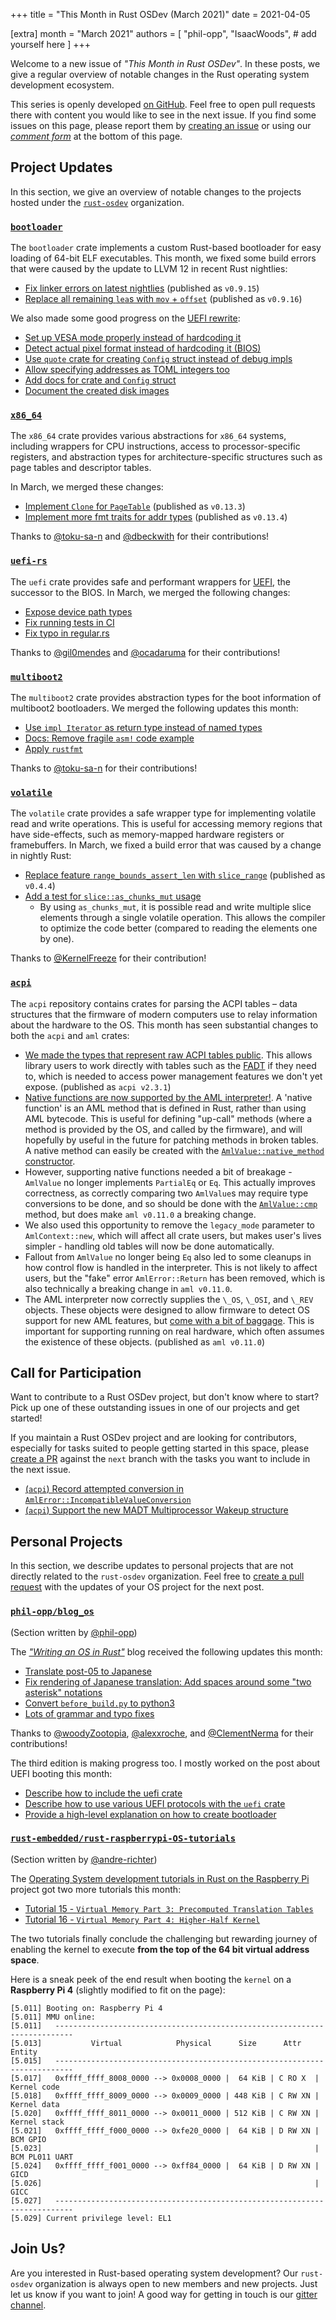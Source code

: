 +++
title = "This Month in Rust OSDev (March 2021)"
date = 2021-04-05

[extra]
month = "March 2021"
authors = [
    "phil-opp",
    "IsaacWoods",
    # add yourself here
]
+++

Welcome to a new issue of _"This Month in Rust OSDev"_. In these posts, we give a regular overview of notable changes in the Rust operating system development ecosystem.

<!-- more -->

This series is openly developed [on GitHub](https://github.com/rust-osdev/homepage/). Feel free to open pull requests there with content you would like to see in the next issue. If you find some issues on this page, please report them by [creating an issue](https://github.com/rust-osdev/homepage/issues/new) or using our <a href="#comment-form">_comment form_</a> at the bottom of this page.

## Project Updates

In this section, we give an overview of notable changes to the projects hosted under the [`rust-osdev`] organization.

[`rust-osdev`]: https://github.com/rust-osdev/about

### [`bootloader`](https://github.com/rust-osdev/bootloader)

The `bootloader` crate implements a custom Rust-based bootloader for easy loading of 64-bit ELF executables. This month, we fixed some build errors that were caused by the update to LLVM 12 in recent Rust nightlies:

- [Fix linker errors on latest nightlies](https://github.com/rust-osdev/bootloader/pull/139) <span class="gray">(published as `v0.9.15`)</span>
- [Replace all remaining `lea`s with `mov` + `offset`](https://github.com/rust-osdev/bootloader/pull/140) <span class="gray">(published as `v0.9.16`)</span>

We also made some good progress on the [UEFI rewrite](https://github.com/rust-osdev/bootloader/pull/130):

- [Set up VESA mode properly instead of hardcoding it](https://github.com/rust-osdev/bootloader/pull/130/commits/7f7fec78ffb7125a7eb0312698714d7897bf9fb9)
- [Detect actual pixel format instead of hardcoding it (BIOS)](https://github.com/rust-osdev/bootloader/pull/130/commits/58564910a743ec48e6c1b3113151d96c7b54ca63)
- [Use `quote` crate for creating `Config` struct instead of debug impls](https://github.com/rust-osdev/bootloader/pull/130/commits/f7478eba3034c98bde0c7725ce21a7b56a473d61)
- [Allow specifying addresses as TOML integers too](https://github.com/rust-osdev/bootloader/pull/130/commits/ba9d943dbb18ef756979f1d2c14df297c1003b45)
- [Add docs for crate and `Config` struct](https://github.com/rust-osdev/bootloader/pull/130/commits/536e0f6b53b8dcd53b6125c3383dec3bdb7a3cc3)
- [Document the created disk images](https://github.com/rust-osdev/bootloader/pull/130/commits/eccb89d61a3e390b36f767d6d8780187bd962e58)

### [`x86_64`](https://github.com/rust-osdev/x86_64)

The `x86_64` crate provides various abstractions for `x86_64` systems, including wrappers for CPU instructions, access to processor-specific registers, and abstraction types for architecture-specific structures such as page tables and descriptor tables.

In March, we merged these changes:

- [Implement `Clone` for `PageTable`](https://github.com/rust-osdev/x86_64/pull/236) <span class="gray">(published as `v0.13.3`)</span>
- [Implement more fmt traits for addr types](https://github.com/rust-osdev/x86_64/pull/237) <span class="gray">(published as `v0.13.4`)</span>

Thanks to [@toku-sa-n](https://github.com/toku-sa-n) and [@dbeckwith](https://github.com/dbeckwith) for their contributions!

### [`uefi-rs`](https://github.com/rust-osdev/uefi-rs)

The `uefi` crate provides safe and performant wrappers for [UEFI](https://en.wikipedia.org/wiki/Unified_Extensible_Firmware_Interface), the successor to the BIOS. In March, we merged the following changes:

- [Expose device path types](https://github.com/rust-osdev/uefi-rs/pull/202)
- [Fix running tests in CI](https://github.com/rust-osdev/uefi-rs/pull/203)
- [Fix typo in regular.rs](https://github.com/rust-osdev/uefi-rs/pull/204)

Thanks to [@gil0mendes](https://github.com/gil0mendes) and [@ocadaruma](https://github.com/ocadaruma) for their contributions!

### [`multiboot2`](https://github.com/rust-osdev/multiboot2-elf64)

The `multiboot2` crate provides abstraction types for the boot information of multiboot2 bootloaders. We merged the following updates this month:

- [Use `impl Iterator` as return type instead of named types](https://github.com/rust-osdev/multiboot2-elf64/pull/72)
- [Docs: Remove fragile `asm!` code example](https://github.com/rust-osdev/multiboot2-elf64/pull/73)
- [Apply `rustfmt`](https://github.com/rust-osdev/multiboot2-elf64/pull/74)

Thanks to [@toku-sa-n](https://github.com/toku-sa-n) for their contributions!

### [`volatile`](https://github.com/rust-osdev/volatile)

The `volatile` crate provides a safe wrapper type for implementing volatile read and write operations. This is useful for accessing memory regions that have side-effects, such as memory-mapped hardware registers or framebuffers. In March, we fixed a build error that was caused by a change in nightly Rust:

- [Replace feature `range_bounds_assert_len` with `slice_range`](https://github.com/rust-osdev/volatile/pull/21) <span class="gray">(published as `v0.4.4`)</span>
- [Add a test for `slice::as_chunks_mut` usage](https://github.com/rust-osdev/volatile/commit/15bbfac9c7cb42ff56698ac5c00daeddbcdb6a0d)
    - By using `as_chunks_mut`, it is possible read and write multiple slice elements through a single volatile operation. This allows the compiler to optimize the code better (compared to reading the elements one by one).

Thanks to [@KernelFreeze](https://github.com/KernelFreeze) for their contribution!

### [`acpi`](https://github.com/rust-osdev/acpi)

The `acpi` repository contains crates for parsing the ACPI tables – data structures that the firmware of modern
computers use to relay information about the hardware to the OS. This month has seen substantial changes to both
the `acpi` and `aml` crates:

- [We made the types that represent raw ACPI tables public](https://github.com/rust-osdev/acpi/pull/86). This allows library users to work directly with tables such as the
  [FADT](https://docs.rs/acpi/2.3.1/acpi/fadt/struct.Fadt.html) if they need to, which is needed to access power
  management features we don't yet expose. <span class="gray">(published as `acpi v2.3.1`)</span>
- [Native functions are now supported by the AML interpreter!](https://github.com/rust-osdev/acpi/pull/88). A
  'native function' is an AML method that is defined in Rust, rather than using AML bytecode. This is useful for
  defining "up-call" methods (where a method is provided by the OS, and called by the firmware), and will hopefully
  by useful in the future for patching methods in broken tables. A native method can easily be created with
  the [`AmlValue::native_method` constructor](https://docs.rs/aml/0.11.0/aml/value/enum.AmlValue.html#method.native_method).
- However, supporting native functions needed a bit of breakage - `AmlValue` no longer implements `PartialEq` or `Eq`. This actually improves correctness,
  as correctly comparing two `AmlValue`s may require type conversions to be done, and so should be done with the
  [`AmlValue::cmp`](https://docs.rs/aml/0.11.0/aml/value/enum.AmlValue.html#method.cmp) method, but does make `aml
  v0.11.0` a breaking change.
- We also used this opportunity to remove the `legacy_mode` parameter to `AmlContext::new`, which will affect all
  crate users, but makes user's lives simpler - handling old tables will now be done automatically.
- Fallout from `AmlValue` no longer being `Eq` also led to some cleanups in how control flow is handled in the
  interpreter. This is not likely to affect users, but the "fake" error `AmlError::Return` has been removed, which
  is also technically a breaking change in `aml v0.11.0`.
- The AML interpreter now correctly supplies the `\_OS`, `\_OSI`, and `\_REV` objects. These objects were designed
  to allow firmware to detect OS support for new AML features, but [come with a bit of baggage](https://www.kernel.org/doc/html/latest/firmware-guide/acpi/osi.html).
  This is important for supporting running on real hardware, which often assumes the existence of these objects.
  <span class="gray">(published as `aml v0.11.0`)</span>

## Call for Participation
Want to contribute to a Rust OSDev project, but don't know where to start? Pick up one of these outstanding
issues in one of our projects and get started!

If you maintain a Rust OSDev project and are looking for contributors, especially for tasks suited to people
getting started in this space, please [create a PR](https://github.com/rust-osdev/homepage/pulls) against the
`next` branch with the tasks you want to include in the next issue.

- [(`acpi`) Record attempted conversion in `AmlError::IncompatibleValueConversion`](https://github.com/rust-osdev/acpi/issues/53)
- [(`acpi`) Support the new MADT Multiprocessor Wakeup structure](https://github.com/rust-osdev/acpi/issues/87)

## Personal Projects

In this section, we describe updates to personal projects that are not directly related to the `rust-osdev` organization. Feel free to [create a pull request](https://github.com/rust-osdev/homepage/pulls) with the updates of your OS project for the next post.

### [`phil-opp/blog_os`](https://github.com/phil-opp/blog_os)

<span class="gray">(Section written by [@phil-opp](https://github.com/phil-opp))</span>

The [_"Writing an OS in Rust"_](https://os.phil-opp.com) blog received the following updates this month:

- [Translate post-05 to Japanese](https://github.com/phil-opp/blog_os/pull/941)
- [Fix rendering of Japanese translation: Add spaces around some "two asterisk" notations](https://github.com/phil-opp/blog_os/pull/943)
- [Convert `before_build.py` to python3](https://github.com/phil-opp/blog_os/commit/f87cc129fc660473f2d14e9c8d1f8f1e484e105d)
- [Lots of grammar and typo fixes](https://github.com/phil-opp/blog_os/pulls?q=is%3Apr+is%3Aclosed+merged%3A2021-03-22..2021-03-31+)

Thanks to [@woodyZootopia](https://github.com/woodyZootopia), [@alexxroche](https://github.com/alexxroche), and [@ClementNerma](https://github.com/ClementNerma) for their contributions!

The third edition is making progress too. I mostly worked on the post about UEFI booting this month:

- [Describe how to include the uefi crate](https://github.com/phil-opp/blog_os/commit/8740b619a5debe3fa1069c47c61ceed471a3b2f6)
- [Describe how to use various UEFI protocols with the `uefi` crate](https://github.com/phil-opp/blog_os/commit/9c1babd0273ff3d4f632b6e1acf288267138b90f)
- [Provide a high-level explanation on how to create bootloader](https://github.com/phil-opp/blog_os/commit/db47b2702446c1a469e8e064fb090370040bfa2e)

### [`rust-embedded/rust-raspberrypi-OS-tutorials`](https://github.com/rust-embedded/rust-raspberrypi-OS-tutorials)

<span class="gray">(Section written by [@andre-richter](https://github.com/andre-richter))</span>

The [Operating System development tutorials in Rust on the Raspberry Pi](https://github.com/rust-embedded/rust-raspberrypi-OS-tutorials) project
got two more tutorials this month:

- [Tutorial 15 - `Virtual Memory Part 3: Precomputed Translation Tables`](https://github.com/rust-embedded/rust-raspberrypi-OS-tutorials/tree/master/15_virtual_mem_part3_precomputed_tables)
- [Tutorial 16 - `Virtual Memory Part 4: Higher-Half Kernel`](https://github.com/rust-embedded/rust-raspberrypi-OS-tutorials/tree/master/16_virtual_mem_part4_higher_half_kernel)

The two tutorials finally conclude the challenging but rewarding journey of enabling the kernel to execute **from the top of the 64 bit virtual address space**.

Here is a sneak peek of the end result when booting the `kernel` on a **Raspberry Pi 4** (slightly modified to fit on the page):

```
[5.011] Booting on: Raspberry Pi 4
[5.011] MMU online:
[5.011]   --------------------------------------------------------------------------
[5.013]           Virtual            Physical      Size      Attr       Entity
[5.015]   --------------------------------------------------------------------------
[5.017]   0xffff_ffff_8008_0000 --> 0x0008_0000 |  64 KiB | C RO X  | Kernel code
[5.018]   0xffff_ffff_8009_0000 --> 0x0009_0000 | 448 KiB | C RW XN | Kernel data
[5.020]   0xffff_ffff_8011_0000 --> 0x0011_0000 | 512 KiB | C RW XN | Kernel stack
[5.021]   0xffff_ffff_f000_0000 --> 0xfe20_0000 |  64 KiB | D RW XN | BCM GPIO
[5.023]                                                             | BCM PL011 UART
[5.024]   0xffff_ffff_f001_0000 --> 0xff84_0000 |  64 KiB | D RW XN | GICD
[5.026]                                                             | GICC
[5.027]   --------------------------------------------------------------------------
[5.029] Current privilege level: EL1
```

## Join Us?

Are you interested in Rust-based operating system development? Our `rust-osdev` organization is always open to new members and new projects. Just let us know if you want to join! A good way for getting in touch is our [gitter channel](https://gitter.im/rust-osdev/Lobby).
